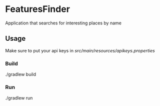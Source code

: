 # FeaturesFinder
Application that searches for interesting places by name

## Usage
Make sure to put your api keys in *src/main/resources/apikeys.properties*

### Build
./gradlew build

### Run
./gradlew run
